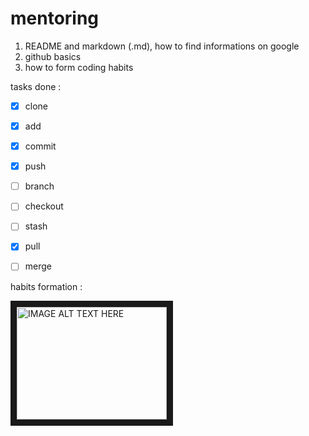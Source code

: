 # mentoring

1. README and markdown (.md), how to find informations on google 
1. github basics
2. how to form coding habits



tasks done :

- [x] clone 
- [x] add
- [x] commit 
- [x] push 
- [ ] branch 
- [ ] checkout 
- [ ] stash
- [x] pull
- [ ] merge 


habits formation :


<a href="http://www.youtube.com/watch?feature=player_embedded&v=Wcs2PFz5q6g
" target="_blank"><img src="http://img.youtube.com/vi/Wcs2PFz5q6g/0.jpg" 
alt="IMAGE ALT TEXT HERE" width="240" height="180" border="10" /></a>
